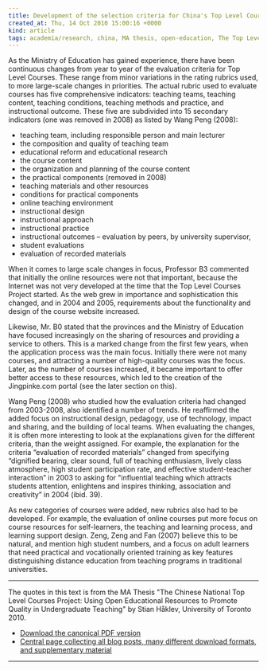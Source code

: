```yaml
---
title: Development of the selection criteria for China's Top Level Courses Project
created_at: Thu, 14 Oct 2010 15:00:16 +0000
kind: article
tags: academia/research, china, MA thesis, open-education, The Top Level Courses Project
---
```


As the Ministry of Education has gained experience, there have been
continuous changes from year to year of the evaluation criteria for Top
Level Courses. These range from minor variations in the rating rubrics
used, to more large-scale changes in priorities. The actual rubric used
to evaluate courses has five comprehensive indicators: teaching teams,
teaching content, teaching conditions, teaching methods and practice,
and instructional outcome. These five are subdivided into 15 secondary
indicators (one was removed in 2008) as listed by Wang Peng (2008):

-   teaching team, including responsible person and main lecturer
-   the composition and quality of teaching team
-   educational reform and educational research
-   the course content
-   the organization and planning of the course content
-   the practical components (removed in 2008)
-   teaching materials and other resources
-   conditions for practical components
-   online teaching environment
-   instructional design
-   instructional approach
-   instructional practice
-   instructional outcomes – evaluation by peers, by university
  supervisor,
-   student evaluations
-   evaluation of recorded materials

When it comes to large scale changes in focus, Professor B3 commented
that initially the online resources were not that important, because the
Internet was not very developed at the time that the Top Level Courses
Project started. As the web grew in importance and sophistication this
changed, and in 2004 and 2005, requirements about the functionality and
design of the course website increased.

Likewise, Mr. B0 stated that the provinces and the Ministry of Education
have focused increasingly on the sharing of resources and providing a
service to others. This is a marked change from the first few years,
when the application process was the main focus. Initially there were
not many courses, and attracting a number of high-quality courses was
the focus. Later, as the number of courses increased, it became
important to offer better access to these resources, which led to the
creation of the Jingpinke.com portal (see the later section on this).

Wang Peng (2008) who studied how the evaluation criteria had changed
from 2003-2008, also identified a number of trends. He reaffirmed the
added focus on instructional design, pedagogy, use of technology, impact
and sharing, and the building of local teams. When evaluating the
changes, it is often more interesting to look at the explanations given
for the different criteria, than the weight assigned. For example, the
explanation for the criteria “evaluation of recorded materials” changed
from specifying “dignified bearing, clear sound, full of teaching
enthusiasm, lively class atmosphere, high student participation rate,
and effective student-teacher interaction” in 2003 to asking for
"influential teaching which attracts students attention, enlightens and
inspires thinking, association and creativity” in 2004 (ibid. 39).

As new categories of courses were added, new rubrics also had to be
developed. For example, the evaluation of online courses put more focus
on course resources for self-learners, the teaching and learning
process, and learning support design. Zeng, Zeng and Fan (2007) believe
this to be natural, and mention high student numbers, and a focus on
adult learners that need practical and vocationally oriented training as
key features distinguishing distance education from teaching programs in
traditional universities.

* * * * *

The quotes in this text is from the MA Thesis "The Chinese National Top
Level Courses Project: Using Open Educational Resources to Promote
Quality in Undergraduate Teaching" by Stian Håklev, University of
Toronto 2010.

-   [Download the canonical PDF
  version](http://reganmian.net/top-level-courses/Haklev_Stian_201009_MA_thesis.pdf)
-   [Central page collecting all blog posts, many different download
  formats, and supplementary
  material](http://reganmian.net/top-level-courses)

* * * * *
